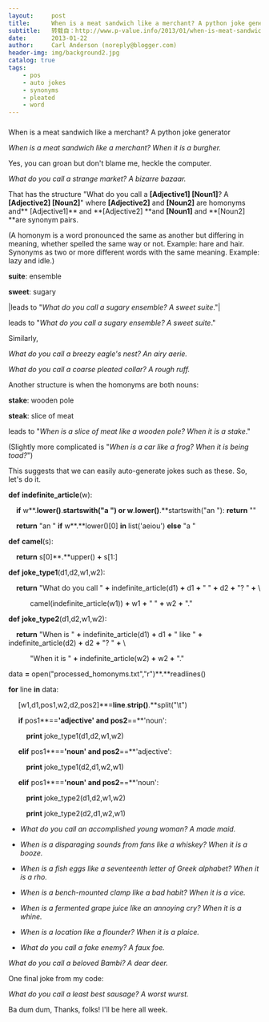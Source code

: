```yaml
---
layout:     post
title:      When is a meat sandwich like a merchant? A python joke generator
subtitle:   转载自：http://www.p-value.info/2013/01/when-is-meat-sandwich-like-merchant.html
date:       2013-01-22
author:     Carl Anderson (noreply@blogger.com)
header-img: img/background2.jpg
catalog: true
tags:
    - pos
    - auto jokes
    - synonyms
    - pleated
    - word
---
```













### 
When is a meat sandwich like a merchant? A python joke generator



*When is a meat sandwich like a merchant? When it is a burgher.* 





Yes, you can groan but don't blame me, heckle the computer.








*What do you call a strange market? A bizarre bazaar.*





That has the structure "What do you call a **[Adjective1] [Noun1]**? A **[Adjective2] [Noun2]**" where **[Adjective2]** and **[Noun2]** are homonyms and** [Adjective1]** and **[Adjective2] **and **[Noun1]** and **[Noun2] **are synonym pairs.

(A homonym is a word pronounced the same as another but differing in meaning, whether spelled the same way or not. Example: hare and hair. Synonyms as two or more different words with the same meaning. Example: lazy and idle.)








**suite**: ensemble


**sweet**: sugary



|leads to "*What do you call a sugary ensemble? A sweet suite*."|


leads to "*What do you call a sugary ensemble? A sweet suite*."





Similarly,


*What do you call a breezy eagle's nest? An airy aerie.*


*What do you call a coarse pleated collar? A rough ruff.*





Another structure is when the homonyms are both nouns:





**stake**: wooden pole


**steak**: slice of meat





leads to "*When is a slice of meat like a wooden pole? When it is a stake*."





(Slightly more complicated is "*When is a car like a frog? When it is being toad?*")





This suggests that we can easily auto-generate jokes such as these. So, let's do it.











**def** **indefinite_article**(w):


    **if** w**.**lower()**.**startswith("a ") **or** w**.**lower()**.**startswith("an "): **return** ""


    **return** "an " **if** w**.**lower()[0] **in** list('aeiou') **else** "a "





**def** **camel**(s):


    **return** s[0]**.**upper() **+** s[1:]





**def** **joke_type1**(d1,d2,w1,w2):


    **return** "What do you call " **+** indefinite_article(d1) **+** d1 **+** " " **+** d2 **+** "? " **+** \


           camel(indefinite_article(w1)) **+** w1 **+** " " **+** w2 **+** "."





**def** **joke_type2**(d1,d2,w1,w2):


    **return** "When is " **+** indefinite_article(d1) **+** d1 **+** " like " **+** indefinite_article(d2) **+** d2 **+** "? " **+** \


           "When it is " **+** indefinite_article(w2) **+** w2 **+** "."





data **=** open("processed_homonyms.txt","r")**.**readlines()





**for** line **in** data:


     [w1,d1,pos1,w2,d2,pos2]**=**line**.**strip()**.**split("\t")


     **if** pos1**==**'adjective' **and** pos2**==**'noun':


         **print** joke_type1(d1,d2,w1,w2)


     **elif** pos1**==**'noun' **and** pos2**==**'adjective':


         **print** joke_type1(d2,d1,w2,w1)


     **elif** pos1**==**'noun' **and** pos2**==**'noun':


         **print** joke_type2(d1,d2,w1,w2) 


         **print** joke_type2(d2,d1,w2,w1)







- *What do you call an accomplished young woman? A made maid.*

- *When is a disparaging sounds from fans like a whiskey? When it is a booze.*

- *When is a fish eggs like a seventeenth letter of Greek alphabet? When it is a rho.*

- *When is a bench-mounted clamp like a bad habit? When it is a vice.*

- *When is a fermented grape juice like an annoying cry? When it is a whine.*

- *When is a location like a flounder? When it is a plaice.*

- *What do you call a fake enemy? A faux foe.*


*What do you call a beloved Bambi? A dear deer.*





















One final joke from my code:





*What do you call a least best sausage? A worst wurst.*





Ba dum dum, Thanks, folks! I'll be here all week.























